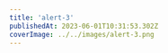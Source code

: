 ```yaml
---
title: 'alert-3'
publishedAt: 2023-06-01T10:31:53.302Z
coverImage: ../../images/alert-3.png
---
```

